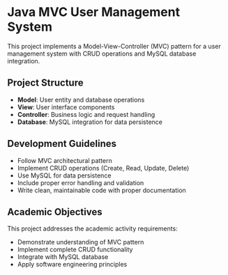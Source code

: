 # Java MVC User Management System

This project implements a Model-View-Controller (MVC) pattern for a user management system with CRUD operations and MySQL database integration.

## Project Structure
- **Model**: User entity and database operations
- **View**: User interface components
- **Controller**: Business logic and request handling
- **Database**: MySQL integration for data persistence

## Development Guidelines
- Follow MVC architectural pattern
- Implement CRUD operations (Create, Read, Update, Delete)
- Use MySQL for data persistence
- Include proper error handling and validation
- Write clean, maintainable code with proper documentation

## Academic Objectives
This project addresses the academic activity requirements:
- Demonstrate understanding of MVC pattern
- Implement complete CRUD functionality
- Integrate with MySQL database
- Apply software engineering principles
